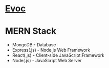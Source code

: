 # [Evoc](https://zen-pare-e3c411.netlify.app/)

# MERN Stack
* MongoDB - Database
* Express(.js) - Node.js Web Framework
* React(.js) - Client-side JavaScript Framework
* Node(.js) -  JavaScript Web Server

